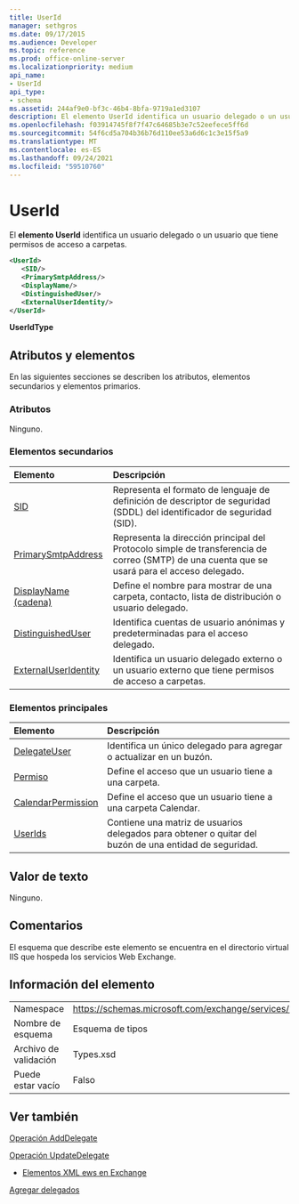 ```yaml
---
title: UserId
manager: sethgros
ms.date: 09/17/2015
ms.audience: Developer
ms.topic: reference
ms.prod: office-online-server
ms.localizationpriority: medium
api_name:
- UserId
api_type:
- schema
ms.assetid: 244af9e0-bf3c-46b4-8bfa-9719a1ed3107
description: El elemento UserId identifica un usuario delegado o un usuario que tiene permisos de acceso a carpetas.
ms.openlocfilehash: f03914745f8f7f47c64685b3e7c52eefece5ff6d
ms.sourcegitcommit: 54f6cd5a704b36b76d110ee53a6d6c1c3e15f5a9
ms.translationtype: MT
ms.contentlocale: es-ES
ms.lasthandoff: 09/24/2021
ms.locfileid: "59510760"
---
```

# <a name="userid"></a>UserId

El **elemento UserId** identifica un usuario delegado o un usuario que tiene permisos de acceso a carpetas. 
  
```xml
<UserId>
   <SID/>
   <PrimarySmtpAddress/>
   <DisplayName/>
   <DistinguishedUser/>
   <ExternalUserIdentity/>
</UserId>
```

 **UserIdType**
## <a name="attributes-and-elements"></a>Atributos y elementos

En las siguientes secciones se describen los atributos, elementos secundarios y elementos primarios.
  
### <a name="attributes"></a>Atributos

Ninguno.
  
### <a name="child-elements"></a>Elementos secundarios

|**Elemento**|**Descripción**|
|:-----|:-----|
|[SID](sid.md) <br/> |Representa el formato de lenguaje de definición de descriptor de seguridad (SDDL) del identificador de seguridad (SID).  <br/> |
|[PrimarySmtpAddress](primarysmtpaddress.md) <br/> |Representa la dirección principal del Protocolo simple de transferencia de correo (SMTP) de una cuenta que se usará para el acceso delegado.  <br/> |
|[DisplayName (cadena)](displayname-string.md) <br/> |Define el nombre para mostrar de una carpeta, contacto, lista de distribución o usuario delegado.  <br/> |
|[DistinguishedUser](distinguisheduser.md) <br/> |Identifica cuentas de usuario anónimas y predeterminadas para el acceso delegado.  <br/> |
|[ExternalUserIdentity](externaluseridentity.md) <br/> |Identifica un usuario delegado externo o un usuario externo que tiene permisos de acceso a carpetas.  <br/> |
   
### <a name="parent-elements"></a>Elementos principales

|**Elemento**|**Descripción**|
|:-----|:-----|
|[DelegateUser](delegateuser.md) <br/> |Identifica un único delegado para agregar o actualizar en un buzón.  <br/> |
|[Permiso](permission.md) <br/> |Define el acceso que un usuario tiene a una carpeta.  <br/> |
|[CalendarPermission](calendarpermission.md) <br/> |Define el acceso que un usuario tiene a una carpeta Calendar.  <br/> |
|[UserIds](userids.md) <br/> |Contiene una matriz de usuarios delegados para obtener o quitar del buzón de una entidad de seguridad.  <br/> |
   
## <a name="text-value"></a>Valor de texto

Ninguno.
  
## <a name="remarks"></a>Comentarios

El esquema que describe este elemento se encuentra en el directorio virtual IIS que hospeda los servicios Web Exchange.
  
## <a name="element-information"></a>Información del elemento

|||
|:-----|:-----|
|Namespace  <br/> |https://schemas.microsoft.com/exchange/services/2006/types  <br/> |
|Nombre de esquema  <br/> |Esquema de tipos  <br/> |
|Archivo de validación  <br/> |Types.xsd  <br/> |
|Puede estar vacío  <br/> |Falso  <br/> |
   
## <a name="see-also"></a>Ver también



[Operación AddDelegate](adddelegate-operation.md)
  
[Operación UpdateDelegate](updatedelegate-operation.md)


- [Elementos XML ews en Exchange](ews-xml-elements-in-exchange.md)


[Agregar delegados](https://msdn.microsoft.com/library/3a744150-66a3-4a13-9433-793603ba5038%28Office.15%29.aspx)

